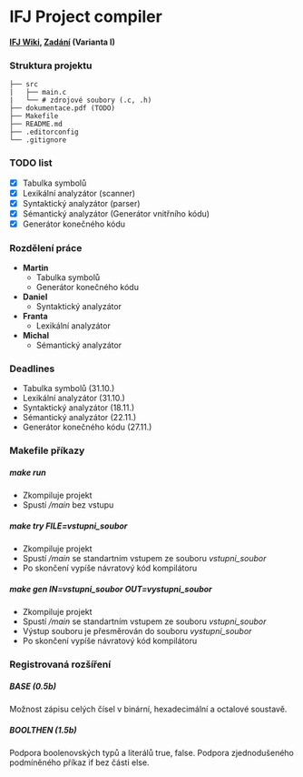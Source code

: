 
# IFJ Project compiler

**[IFJ Wiki](https://wis.fit.vutbr.cz/FIT/st/cwk.php?id=13981&csid=735505), [Zadání](https://wis.fit.vutbr.cz/FIT/st/cfs.php?file=/course/IFJ-IT/projects/ifj2020.pdf) (Varianta I)**

### Struktura projektu
```
├── src
|   ├── main.c
|   └── # zdrojové soubory (.c, .h)
├── dokumentace.pdf (TODO)
├── Makefile
├── README.md
├── .editorconfig
└── .gitignore
```

### TODO list
- [x] Tabulka symbolů
- [x] Lexikální analyzátor (scanner)
- [x] Syntaktický analyzátor (parser)
- [x] Sémantický analyzátor (Generátor vnitřního kódu)
- [x] Generátor konečného kódu

### Rozdělení práce
- **Martin**
   - Tabulka symbolů
   - Generátor konečného kódu
- **Daniel**
   - Syntaktický analyzátor
- **Franta**
   - Lexikální analyzátor
- **Michal**
   - Sémantický analyzátor

### Deadlines
- Tabulka symbolů (31.10.)
- Lexikální analyzátor (31.10.)  
- Syntaktický analyzátor (18.11.)
- Sémantický analyzátor (22.11.)
- Generátor konečného kódu (27.11.)

### Makefile příkazy

##### make run
- Zkompiluje projekt
- Spustí */main* bez vstupu

##### make try FILE=*vstupni_soubor*
- Zkompiluje projekt
- Spustí */main* se standartním vstupem ze souboru *vstupni_soubor*
- Po skončení vypíše návratový kód kompilátoru

##### make gen IN=*vstupni_soubor* OUT=*vystupni_soubor*
- Zkompiluje projekt
- Spustí */main* se standartním vstupem ze souboru *vstupni_soubor*
- Výstup souboru je přesměrován do souboru *vystupni_soubor*
- Po skončení vypíše návratový kód kompilátoru

### Registrovaná rozšíření

##### BASE (0.5b)
Možnost zápisu celých čísel v binární, hexadecimální a octalové soustavě.

##### BOOLTHEN (1.5b)
Podpora boolenovských typů a literálů true, false. 
Podpora zjednodušeného podmíněného příkaz if bez části else.
